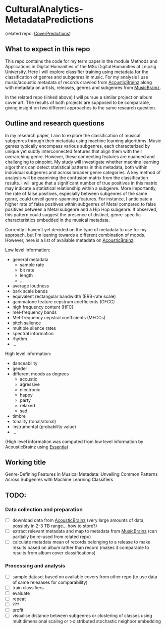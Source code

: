 # CulturalAnalytics-MetadataPredictions
(related repo: [CoverPredictions](https://github.com/nicobenz/CulturalAnalytics-CoverPredictions))
## What to expect in this repo
This repo contains the code for my term paper in the module Methods and Applications in Digital Humanities of the MSc Digital Humanities at Leipzig University. 
Here I will explore classifier training using metadata for the classification of genres and subgenres in music. 
For my analysis I use music/acoustic metadata of records crawled from [AcousticBrainz](https://acousticbrainz.org) along with metadata on artists, releases, genres and subgenres from [MusicBrainz](https://musicbrainz.org). 

In the related repo (linked above) I will pursue a similar project on album cover art. 
The results of both projects are supposed to be comparable, giving insight on two different approaches to the same research question.

## Outline and research questions
In my research paper, I aim to explore the classification of musical subgenres through their metadata using machine learning algorithms. 
Music genres typically encompass various subgenres, each characterized by unique yet subtly interconnected features that align them with their overarching genre. 
However, these connecting features are nuanced and challenging to pinpoint. 
My study will investigate whether machine learning algorithms can detect statistical patterns in this metadata, both within individual subgenres and across broader genre categories. 
A key method of analysis will be examining the confusion matrix from the classification results. 
I will argue that a significant number of true positives in this matrix may indicate a statistical relationship within a subgenre. 
More importantly, the rate of false positives, especially between subgenres of the same genre, could unveil genre-spanning features. 
For instance, I anticipate a higher rate of false positives within subgenres of Metal compared to false positives between a Metal subgenre and a Hip Hop subgenre. 
If observed, this pattern could suggest the presence of distinct, genre-specific characteristics embedded in the musical metadata.

Currently I haven't yet decided on the type of metadata to use for my approach, but I'm leaning towards a different combination of moods. 
However, here is a list of available metadata on [AcousticBrainz](https://acousticbrainz.org):

Low level information:
- general metadata
  - sample rate
  - bit rate
  - length
  - ...
- average loudness
- bark scale bands
- equivalent rectangular bandwidth (ERB-rate scale)
- gammatone feature cepstrum coefficients (GFCC)
- high frequency content (HFC)
- mel-frequency bands
- Mel-frequency cepstral coefficients (MFCCs) 
- pitch salience
- multiple silence rates
- spectral information
- rhythm
- ...

High level information:
- danceability
- gender
- different moods as degrees
  - acoustic
  - agressive
  - electronic
  - happy
  - party
  - relaxed
  - sad
- timbre
- tonality (tonal/atonal)
- instrumental (probability value)
- ...

(High level information was computed from low level information by AcousticBrainz using [Essentia](https://essentia.upf.edu/index.html))

## Working title
Genre-Defining Features in Musical Metadata: Unveiling Common Patterns Across Subgenres with Machine Learning Classifiers

## TODO:
### Data collection and preparation
- [ ] download data from [AcousticBrainz](https://acousticbrainz.org) (very large amounts of data, possibly in 2-3 TB range... how to store?)
- [ ] extract relevant metadata and map to metadata from [MusicBrainz](https://musicbrainz.org) (can partially be re-used from related repo)
- [ ] calculate metadata mean of records belonging to a release to make results based on album rather than record (makes it comparable to results from album cover classifications)
### Processing and analysis
- [ ] sample dataset based on available covers from other repo (to use data of same releaases for comparability)
- [ ] train classifiers
- [ ] evaluate
- [ ] repeat
- [ ] ???
- [ ] profit
- [ ] visualise distance between subgenres or clustering of classes using multidimensional scaling or t-distributed stochastic neighbor embedding
